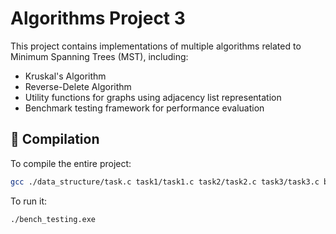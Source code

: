 # Algorithms Project 3

This project contains implementations of multiple algorithms related to Minimum Spanning Trees (MST), including:

- Kruskal's Algorithm
- Reverse-Delete Algorithm
- Utility functions for graphs using adjacency list representation
- Benchmark testing framework for performance evaluation

## 🧪 Compilation

To compile the entire project:

```bash
gcc ./data_structure/task.c task1/task1.c task2/task2.c task3/task3.c bench_testing.c -o bench_testing.exe
```
To run it:
```bash
./bench_testing.exe
```

